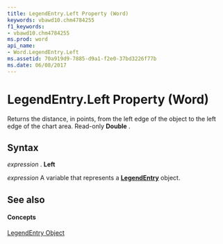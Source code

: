 ```yaml
---
title: LegendEntry.Left Property (Word)
keywords: vbawd10.chm4784255
f1_keywords:
- vbawd10.chm4784255
ms.prod: word
api_name:
- Word.LegendEntry.Left
ms.assetid: 70a919d9-7885-d9a1-f2e0-37bd3226f77b
ms.date: 06/08/2017
---
```



# LegendEntry.Left Property (Word)

Returns the distance, in points, from the left edge of the object to the left edge of the chart area. Read-only **Double** .


## Syntax

 _expression_ . **Left**

 _expression_ A variable that represents a **[LegendEntry](legendentry-object-word.md)** object.


## See also


#### Concepts


[LegendEntry Object](legendentry-object-word.md)


